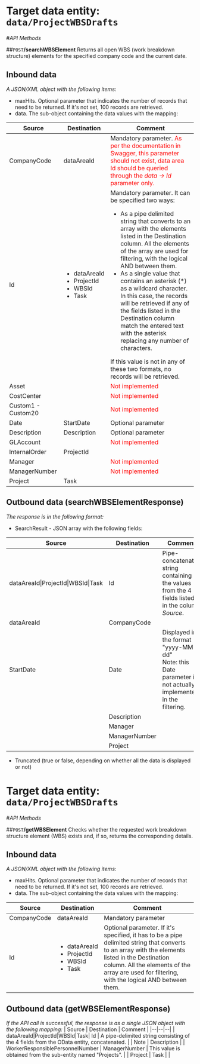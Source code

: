 # Target data entity: `data/ProjectWBSDrafts`

#_API Methods_

##`POST`**/searchWBSElement**
Returns all open WBS (work breakdown structure) elements for the specified company code and the current date.

## Inbound data

_A JSON/XML object with the following items:_
- maxHits. Optional parameter that indicates the number of records that need to be returned. If it's not set, 100 records are retrieved.
- data. The sub-object containing the data values with the mapping:

| Source | Destination | Comment |
|--|--|--|
| CompanyCode | dataAreaId | Mandatory parameter. <span style='color:red'>As per the documentation in Swagger, this parameter should not exist, data area Id should be queried through the _data -> Id_ parameter only.</span> |
| Id | <ul><li>dataAreaId</li><li>ProjectId</li><li>WBSId</li><li>Task</li></ul> | Mandatory parameter. It can be specified two ways: <ul><li>As a pipe delimited string that converts to an array with the elements listed in the Destination column. All the elements of the array are used for filtering, with the logical AND between them. </li><li>As a single value that contains an asterisk (*) as a wildcard character. In this case, the records will be retrieved if any of the fields listed in the Destination column match the entered text with the asterisk replacing any number of characters.</li></ul> If this value is not in any of these two formats, no records will be retrieved.|
| Asset | | <span style='color:red'>Not implemented</span> |
| CostCenter | | <span style='color:red'>Not implemented</span> |
| Custom1 - Custom20 | | <span style='color:red'>Not implemented</span> |
| Date | StartDate | Optional parameter |
| Description | Description | Optional parameter |
| GLAccount | | <span style='color:red'>Not implemented</span> |
| InternalOrder | ProjectId | |
| Manager | | <span style='color:red'>Not implemented</span> |
| ManagerNumber | | <span style='color:red'>Not implemented</span> |
| Project | Task | |

## Outbound data (searchWBSElementResponse)
_The response is in the following format:_
- SearchResult - JSON array with the following fields:

| Source | Destination | Comment |
|--|--|--|
| dataAreaId\|ProjectId\|WBSId\|Task | Id | Pipe-concatenated string containing the values from the 4 fields listed in the column _Source_. |
| dataAreaId | CompanyCode |
| StartDate | Date | Displayed in the format "yyyy-MM-dd"<br />Note: this Date parameter is not actually implemented in the filtering. | 
| | Description | |
| | Manager | |
| | ManagerNumber | |
| | Project | |
- Truncated (true or false, depending on whether all the data is displayed or not)

# Target data entity: `data/ProjectWBSDrafts`

#_API Methods_

##`POST`**/getWBSElement**
Checks whether the requested work breakdown structure element (WBS) exists and, if so, returns the corresponding details.

## Inbound data

_A JSON/XML object with the following items:_
- maxHits. Optional parameter that indicates the number of records that need to be returned. If it's not set, 100 records are retrieved.
- data. The sub-object containing the data values with the mapping:

| Source | Destination | Comment |
|--|--|--|
| CompanyCode | dataAreaId | Mandatory parameter |
| Id | <ul><li>dataAreaId</li><li>ProjectId</li><li>WBSId</li><li>Task</li></ul> | Optional parameter. If it's specified, it has to be a pipe delimited string that converts to an array with the elements listed in the Destination column. All the elements of the array are used for filtering, with the logical AND between them. |

## Outbound data (getWBSElementResponse)
_If the API call is successful, the response is as a single JSON object with the following mapping:_
| Source | Destination | Comment |
|--|--|--|
| dataAreaId\|ProjectId\|WBSId\|Task| Id | A pipe-delimited string consisting of the 4 fields from the OData entity, concatenated. |
| Note | Description |
| WorkerResponsiblePersonnelNumber | ManagerNumber | This value is obtained from the sub-entity named "Projects". | 
| Project | Task | |
